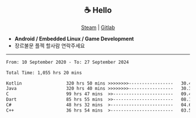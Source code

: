 <h2 align="center"> ☕ Hello </h2>

<p align="center">
  <a href="https://steamcommunity.com/id/Niforances/">Steam</a> |
  <a href="https://gitlab.com/niforances">Gitlab</a>
</p>

 - **Android / Embedded Linux / Game Development**
 - 장르불문 플젝 할사람 연락주세요

------

<!--START_SECTION:waka-->

```txt
From: 10 September 2020 - To: 27 September 2024

Total Time: 1,055 hrs 20 mins

Kotlin                 320 hrs 50 mins >>>>>>>>-----------------   30.40 %
Java                   320 hrs 40 mins >>>>>>>>-----------------   30.39 %
C                      99 hrs 47 mins  >>-----------------------   09.46 %
Dart                   85 hrs 55 mins  >>-----------------------   08.14 %
C#                     48 hrs 32 mins  >------------------------   04.60 %
C++                    36 hrs 54 mins  >------------------------   03.50 %
```

<!--END_SECTION:waka-->
